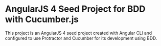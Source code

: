 # AngularJS 4 Seed Project for BDD with Cucumber.js

This project is an AngularJS 4 seed project created with Angular CLI and configured to use
Protractor and Cucumber for its development using BDD.
